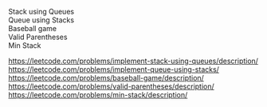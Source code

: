 Stack using Queues </br>
Queue using Stacks </br>
Baseball game </br>
Valid Parentheses </br>
Min Stack </br>

https://leetcode.com/problems/implement-stack-using-queues/description/
https://leetcode.com/problems/implement-queue-using-stacks/
https://leetcode.com/problems/baseball-game/description/
https://leetcode.com/problems/valid-parentheses/description/
https://leetcode.com/problems/min-stack/description/